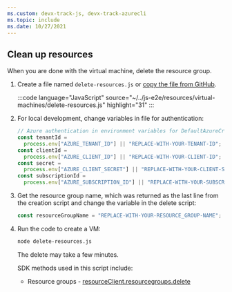 ```yaml
---
ms.custom: devx-track-js, devx-track-azurecli
ms.topic: include
ms.date: 10/27/2021
---
```


## Clean up resources

When you are done with the virtual machine, delete the resource group.

1. Create a file named `delete-resources.js` or [copy the file from GitHub](https://github.com/Azure-Samples/js-e2e/blob/main/resources/virtual-machines/delete-resources.js).

    :::code language="JavaScript" source="~/../js-e2e/resources/virtual-machines/delete-resources.js" highlight="31" :::

1. For local development, change variables in file for authentication:

    ```javascript
    // Azure authentication in environment variables for DefaultAzureCredential
    const tenantId =
      process.env["AZURE_TENANT_ID"] || "REPLACE-WITH-YOUR-TENANT-ID";
    const clientId =
      process.env["AZURE_CLIENT_ID"] || "REPLACE-WITH-YOUR-CLIENT-ID";
    const secret =
      process.env["AZURE_CLIENT_SECRET"] || "REPLACE-WITH-YOUR-CLIENT-SECRET";
    const subscriptionId =
      process.env["AZURE_SUBSCRIPTION_ID"] || "REPLACE-WITH-YOUR-SUBSCRIPTION_ID";    
    ```

1. Get the resource group name, which was returned as the last line from the creation script and change the variable in the delete script:

    ```javascript
    const resourceGroupName = "REPLACE-WITH-YOUR-RESOURCE_GROUP-NAME";
    ```

1. Run the code to create a VM:

    ```bash
    node delete-resources.js
    ```
    
    The delete may take a few minutes.

    SDK methods used in this script include:
    
    * Resource groups - [resourceClient.resourcegroups.delete](javascript/api/@azure/arm-resources/resourcegroups?preserve-view=true&view=azure-node-latest#deleteMethod_string__msRest_RequestOptionsBase_)